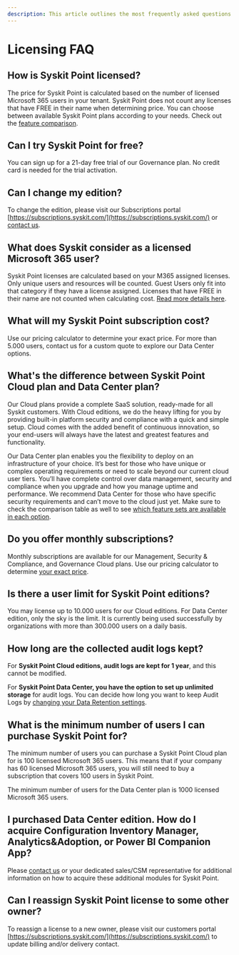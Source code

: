 ```yaml
---
description: This article outlines the most frequently asked questions about Syskit Point licensing.
---
```


# Licensing FAQ

## How is Syskit Point licensed?

The price for Syskit Point is calculated based on the number of licensed Microsoft 365 users in your tenant. Syskit Point does not count any licenses that have FREE in their name when determining price. You can choose between available Syskit Point plans according to your needs. Check out the [feature comparison](https://www.syskit.com/products/point/pricing/).

## Can I try Syskit Point for free?

You can sign up for a 21-day free trial of our Governance plan. No credit card is needed for the trial activation.

## Can I change my edition?

To change the edition, please visit our Subscriptions portal [https://subscriptions.syskit.com/](https://subscriptions.syskit.com/) or [contact us](https://www.syskit.com/company/contact-us).

## What does Syskit consider as a licensed Microsoft 365 user?

Syskit Point licenses are calculated based on your M365 assigned licenses. Only unique users and resources will be counted. Guest Users only fit into that category if they have a license assigned. Licenses that have FREE in their name are not counted when calculating cost. [Read more details here](../licensing-activation/licensed-users-count.md).

## What will my Syskit Point subscription cost?

Use our pricing calculator to determine your exact price. For more than 5.000 users, contact us for a custom quote to explore our Data Center options.

## What's the difference between Syskit Point Cloud plan and Data Center plan?

Our Cloud plans provide a complete SaaS solution, ready-made for all Syskit customers. With Cloud editions, we do the heavy lifting for you by providing built-in platform security and compliance with a quick and simple setup. Cloud comes with the added benefit of continuous innovation, so your end-users will always have the latest and greatest features and functionality.

Our Data Center plan enables you the flexibility to deploy on an infrastructure of your choice. It’s best for those who have unique or complex operating requirements or need to scale beyond our current cloud user tiers. You’ll have complete control over data management, security and compliance when you upgrade and how you manage uptime and performance. We recommend Data Center for those who have specific security requirements and can’t move to the cloud just yet. Make sure to check the comparison table as well to see [which feature sets are available in each option](https://www.syskit.com/products/point/pricing/).

## Do you offer monthly subscriptions?

Monthly subscriptions are available for our Management, Security & Compliance, and Governance Cloud plans. Use our pricing calculator to determine [your exact price](https://www.syskit.com/products/point/pricing/).

## Is there a user limit for Syskit Point editions?

You may license up to 10.000 users for our Cloud editions. For Data Center edition, only the sky is the limit. It is currently being used successfully by organizations with more than 300.000 users on a daily basis.

## How long are the collected audit logs kept?

For **Syskit Point Cloud editions, audit logs are kept for 1 year**, and this cannot be modified.

For **Syskit Point Data Center, you have the option to set up unlimited storage** for audit logs. You can decide how long you want to keep Audit Logs by [changing your Data Retention settings](../configuration/customize-audit-logs-collection.md#point-data-center).


## What is the minimum number of users I can purchase Syskit Point for?

The minimum number of users you can purchase a Syskit Point Cloud plan for is 100 licensed Microsoft 365 users. This means that if your company has 60 licensed Microsoft 365 users, you will still need to buy a subscription that covers 100 users in Syskit Point.

The minimum number of users for the Data Center plan is 1000 licensed Microsoft 365 users.

## I purchased Data Center edition. How do I acquire Configuration Inventory Manager, Analytics&Adoption, or Power BI Companion App?

Please [contact us](https://www.syskit.com/company/contact-us) or your dedicated sales/CSM representative for additional information on how to acquire these additional modules for Syskit Point.

## Can I reassign Syskit Point license to some other owner?

To reassign a license to a new owner, please visit our customers portal [https://subscriptions.syskit.com/](https://subscriptions.syskit.com/) to update billing and/or delivery contact.